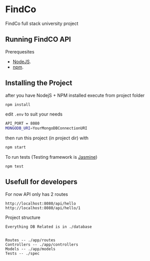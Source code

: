 # FindCo
FindCo full stack university project

## Running FindCO API

Prerequesites
- [NodeJS](https://nodejs.org/en/).
- [npm](https://docs.npmjs.com/downloading-and-installing-node-js-and-npm).


## Installing the Project

after you have NodejS + NPM installed execute from project folder
```bash
npm install
```


edit ``.env`` to suit your needs
```bash
API_PORT = 8080
MONGODB_URI=YourMongoDBConnectionURI
```


then run this project (in project dir) with
```bash
npm start
```

To run tests (Testing framework is [Jasmine](https://www.npmjs.com/package/jasmine-node))
```
npm test
```
## Usefull for developers

For now API only has 2 routes
```
http://localhost:8080/api/hello
http://localhost:8080/api/hello/1
```

Project structure
```
Everything DB Related is in ./database


Routes -- ./app/routes
Controllers -- ./app/controllers
Models -- ./app/models
Tests -- ./spec
